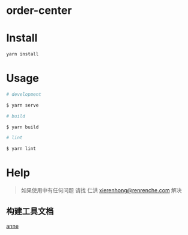 # order-center

# Install

```sh
yarn install
```

# Usage

``` sh
# development

$ yarn serve

# build

$ yarn build

# lint

$ yarn lint
```

# Help

> 如果使用中有任何问题 请找 仁洪 <xierenhong@renrenche.com> 解决

## 构建工具文档

[anne](http://fe-anne.shanyishanmei.com/)
